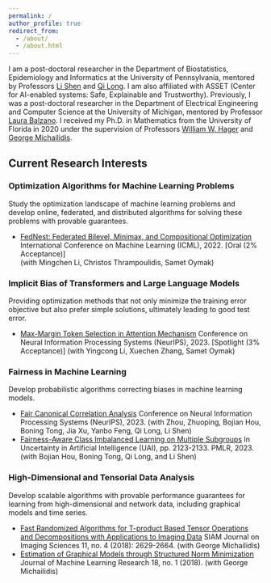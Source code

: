```yaml
---
permalink: /
author_profile: true
redirect_from: 
  - /about/
  - /about.html
---
```


I am a post-doctoral researcher in the Department of Biostatistics, Epidemiology and Informatics at the University of Pennsylvania, mentored by Professors [Li Shen](https://www.med.upenn.edu/apps/faculty/index.php/g275/p9075258) and [Qi Long](https://www.med.upenn.edu/apps/faculty/index.php/g275/p8939931). I am also affiliated with ASSET (Center for AI-enabled systems: Safe, Explainable and Trustworthy). Previously, I was a post-doctoral researcher in the Department of Electrical Engineering and Computer Science at the University of Michigan, mentored by Professor [Laura Balzano](https://web.eecs.umich.edu/~girasole/). I received my Ph.D. in Mathematics from the University of Florida in 2020 under the supervision of Professors [William W. Hager](https://people.clas.ufl.edu/hager/) and [George Michailidis](https://informatics.research.ufl.edu/homepage-2/about-us/michailidis.html).

## Current Research Interests

### Optimization Algorithms for Machine Learning Problems
Study the optimization landscape of machine learning problems and develop online, federated, and distributed algorithms for solving these problems with provable guarantees.
- [FedNest: Federated Bilevel, Minimax, and Compositional Optimization](https://arxiv.org/abs/2205.02215)
  International Conference on Machine Learning (ICML), 2022. [Oral (2% Acceptance)]   
  (with Mingchen Li, Christos Thrampoulidis, Samet Oymak)
### Implicit Bias of Transformers and Large Language Models
Providing optimization methods that not only minimize the training error objective but also prefer simple solutions, ultimately leading to good test error.
- [Max-Margin Token Selection in Attention Mechanism](https://arxiv.org/abs/2306.13596)
  Conference on Neural Information Processing Systems (NeurIPS), 2023. [Spotlight (3% Acceptance)]
  (with Yingcong Li, Xuechen Zhang, Samet Oymak)
### Fairness in Machine Learning
Develop probabilistic algorithms correcting biases in machine learning models.
- [Fair Canonical Correlation Analysis](https://arxiv.org/abs/2309.15809)
  Conference on Neural Information Processing Systems (NeurIPS), 2023.
  (with Zhou, Zhuoping, Bojian Hou, Boning Tong, Jia Xu, Yanbo Feng, Qi Long, Li Shen)
- [Fairness-Aware Class Imbalanced Learning on Multiple Subgroups](https://proceedings.mlr.press/v216/tarzanagh23a)
  In Uncertainty in Artificial Intelligence (UAI), pp. 2123-2133. PMLR, 2023.
  (with Bojian Hou, Boning Tong, Qi Long, and Li Shen)
### High-Dimensional and Tensorial Data Analysis
Develop scalable algorithms with provable performance guarantees for learning from high-dimensional and network data, including graphical models and time series.
- [Fast Randomized Algorithms for T-product Based Tensor Operations and Decompositions with Applications to Imaging Data](https://arxiv.org/abs/1704.04362)
  SIAM Journal on Imaging Sciences 11, no. 4 (2018): 2629-2664.
  (with George Michailidis)
- [Estimation of Graphical Models through Structured Norm Minimization](https://arxiv.org/abs/1609.09010)
  Journal of Machine Learning Research 18, no. 1 (2018).
  (with George Michailidis)
